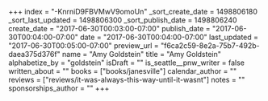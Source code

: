+++
index = "-KnrniD9FBVMwV9omoUn"
_sort_create_date = 1498806180
_sort_last_updated = 1498806300
_sort_publish_date = 1498806240
create_date = "2017-06-30T00:03:00-07:00"
publish_date = "2017-06-30T00:04:00-07:00"
date = "2017-06-30T00:04:00-07:00"
last_updated = "2017-06-30T00:05:00-07:00"
preview_url = "f6ca2c59-8e2a-75b7-492b-daea375d376f"
name = "Amy Goldstein"
title = "Amy Goldstein"
alphabetize_by = "goldstein"
isDraft = ""
is_seattle__pnw_writer = false
written_about = ""
books = ["books/janesville"]
calendar_author = ""
reviews = ["reviews/it-was-always-this-way-until-it-wasnt"]
notes = ""
sponsorships_author = ""
+++
